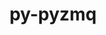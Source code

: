 ---
title: "py-pyzmq"
layout: cache
categories: [package, develop-2025-01-19]
meta: {"versions": ["17.1.2", "25.1.2", "26.2.0"], "compilers": ["gcc@=11.1.0", "gcc@=11.4.0", "gcc@=9.4.0", "oneapi@=2024.2.1"], "oss": ["ubuntu20.04", "ubuntu22.04"], "platforms": ["linux"], "targets": ["neoverse_v2", "ppc64le", "x86_64_v3"], "stacks": ["data-vis-sdk", "e4s", "e4s-neoverse-v2", "e4s-oneapi", "e4s-power", "root"], "num_specs": 22, "num_specs_by_stack": {"e4s-power": 5, "root": 22, "data-vis-sdk": 1, "e4s-neoverse-v2": 4, "e4s": 6, "e4s-oneapi": 6}}
spec_details: [{"hash": "3ugiafbokcx6nlbud3jbcpdjyluckcir", "compiler": "gcc@=9.4.0", "versions": ["26.2.0"], "os": "ubuntu20.04", "platform": "linux", "target": "ppc64le", "variants": ["build_system=python_pip"], "stacks": ["e4s-power", "root"], "size": "-", "tarball": "https://binaries.spack.io/develop-2025-01-19/build_cache/linux-ubuntu20.04-ppc64le/gcc-9.4.0/py-pyzmq-26.2.0/linux-ubuntu20.04-ppc64le-gcc-9.4.0-py-pyzmq-26.2.0-3ugiafbokcx6nlbud3jbcpdjyluckcir.spack"}, {"hash": "ged2bvyxb5cgzlngbrlkiwtkbz4ztsm6", "compiler": "gcc@=9.4.0", "versions": ["26.2.0"], "os": "ubuntu20.04", "platform": "linux", "target": "ppc64le", "variants": ["build_system=python_pip"], "stacks": ["e4s-power", "root"], "size": "-", "tarball": "https://binaries.spack.io/develop-2025-01-19/build_cache/linux-ubuntu20.04-ppc64le/gcc-9.4.0/py-pyzmq-26.2.0/linux-ubuntu20.04-ppc64le-gcc-9.4.0-py-pyzmq-26.2.0-ged2bvyxb5cgzlngbrlkiwtkbz4ztsm6.spack"}, {"hash": "6rc7b2mvg7y5anyvrrp7c3hvrbr3wvxd", "compiler": "gcc@=9.4.0", "versions": ["17.1.2"], "os": "ubuntu20.04", "platform": "linux", "target": "ppc64le", "variants": ["build_system=python_pip"], "stacks": ["e4s-power", "root"], "size": "-", "tarball": "https://binaries.spack.io/develop-2025-01-19/build_cache/linux-ubuntu20.04-ppc64le/gcc-9.4.0/py-pyzmq-17.1.2/linux-ubuntu20.04-ppc64le-gcc-9.4.0-py-pyzmq-17.1.2-6rc7b2mvg7y5anyvrrp7c3hvrbr3wvxd.spack"}, {"hash": "huzllifuec2taogszphkeoamwahsvveg", "compiler": "gcc@=9.4.0", "versions": ["26.2.0"], "os": "ubuntu20.04", "platform": "linux", "target": "ppc64le", "variants": ["build_system=python_pip"], "stacks": ["e4s-power", "root"], "size": "-", "tarball": "https://binaries.spack.io/develop-2025-01-19/build_cache/linux-ubuntu20.04-ppc64le/gcc-9.4.0/py-pyzmq-26.2.0/linux-ubuntu20.04-ppc64le-gcc-9.4.0-py-pyzmq-26.2.0-huzllifuec2taogszphkeoamwahsvveg.spack"}, {"hash": "nnbnuj73dgc6635bzrj3wd5mk2q4lq6m", "compiler": "gcc@=9.4.0", "versions": ["26.2.0"], "os": "ubuntu20.04", "platform": "linux", "target": "ppc64le", "variants": ["build_system=python_pip"], "stacks": ["e4s-power", "root"], "size": "-", "tarball": "https://binaries.spack.io/develop-2025-01-19/build_cache/linux-ubuntu20.04-ppc64le/gcc-9.4.0/py-pyzmq-26.2.0/linux-ubuntu20.04-ppc64le-gcc-9.4.0-py-pyzmq-26.2.0-nnbnuj73dgc6635bzrj3wd5mk2q4lq6m.spack"}, {"hash": "rqqw4tzu46wc35onxuyfoomj6vofnotu", "compiler": "gcc@=11.1.0", "versions": ["26.2.0"], "os": "ubuntu20.04", "platform": "linux", "target": "x86_64_v3", "variants": ["build_system=python_pip"], "stacks": ["data-vis-sdk", "root"], "size": "-", "tarball": "https://binaries.spack.io/develop-2025-01-19/build_cache/linux-ubuntu20.04-x86_64_v3/gcc-11.1.0/py-pyzmq-26.2.0/linux-ubuntu20.04-x86_64_v3-gcc-11.1.0-py-pyzmq-26.2.0-rqqw4tzu46wc35onxuyfoomj6vofnotu.spack"}, {"hash": "zfkw7gkk642k6eswezhu6jjgtnlgmjdj", "compiler": "gcc@=11.4.0", "versions": ["26.2.0"], "os": "ubuntu22.04", "platform": "linux", "target": "neoverse_v2", "variants": ["build_system=python_pip"], "stacks": ["e4s-neoverse-v2", "root"], "size": "-", "tarball": "https://binaries.spack.io/develop-2025-01-19/build_cache/linux-ubuntu22.04-neoverse_v2/gcc-11.4.0/py-pyzmq-26.2.0/linux-ubuntu22.04-neoverse_v2-gcc-11.4.0-py-pyzmq-26.2.0-zfkw7gkk642k6eswezhu6jjgtnlgmjdj.spack"}, {"hash": "q4sq6qblptc76gbm2s3xfmi6e7ye4v2y", "compiler": "gcc@=11.4.0", "versions": ["26.2.0"], "os": "ubuntu22.04", "platform": "linux", "target": "neoverse_v2", "variants": ["build_system=python_pip"], "stacks": ["e4s-neoverse-v2", "root"], "size": "-", "tarball": "https://binaries.spack.io/develop-2025-01-19/build_cache/linux-ubuntu22.04-neoverse_v2/gcc-11.4.0/py-pyzmq-26.2.0/linux-ubuntu22.04-neoverse_v2-gcc-11.4.0-py-pyzmq-26.2.0-q4sq6qblptc76gbm2s3xfmi6e7ye4v2y.spack"}, {"hash": "2njdluakybqfrwogzsdegvys67u4bdmu", "compiler": "gcc@=11.4.0", "versions": ["17.1.2"], "os": "ubuntu22.04", "platform": "linux", "target": "neoverse_v2", "variants": ["build_system=python_pip"], "stacks": ["e4s-neoverse-v2", "root"], "size": "-", "tarball": "https://binaries.spack.io/develop-2025-01-19/build_cache/linux-ubuntu22.04-neoverse_v2/gcc-11.4.0/py-pyzmq-17.1.2/linux-ubuntu22.04-neoverse_v2-gcc-11.4.0-py-pyzmq-17.1.2-2njdluakybqfrwogzsdegvys67u4bdmu.spack"}, {"hash": "g3go4bgg7mhgf2yd65jl4pw4kllrbx6w", "compiler": "gcc@=11.4.0", "versions": ["26.2.0"], "os": "ubuntu22.04", "platform": "linux", "target": "neoverse_v2", "variants": ["build_system=python_pip"], "stacks": ["e4s-neoverse-v2", "root"], "size": "-", "tarball": "https://binaries.spack.io/develop-2025-01-19/build_cache/linux-ubuntu22.04-neoverse_v2/gcc-11.4.0/py-pyzmq-26.2.0/linux-ubuntu22.04-neoverse_v2-gcc-11.4.0-py-pyzmq-26.2.0-g3go4bgg7mhgf2yd65jl4pw4kllrbx6w.spack"}, {"hash": "r4va3l7zhw2qq4cudxgsidlo5ojqj4wj", "compiler": "gcc@=11.4.0", "versions": ["26.2.0"], "os": "ubuntu22.04", "platform": "linux", "target": "x86_64_v3", "variants": ["build_system=python_pip"], "stacks": ["e4s", "root"], "size": "-", "tarball": "https://binaries.spack.io/develop-2025-01-19/build_cache/linux-ubuntu22.04-x86_64_v3/gcc-11.4.0/py-pyzmq-26.2.0/linux-ubuntu22.04-x86_64_v3-gcc-11.4.0-py-pyzmq-26.2.0-r4va3l7zhw2qq4cudxgsidlo5ojqj4wj.spack"}, {"hash": "rzxcxz735p46huvu6kcreostnd5d4yz3", "compiler": "gcc@=11.4.0", "versions": ["26.2.0"], "os": "ubuntu22.04", "platform": "linux", "target": "x86_64_v3", "variants": ["build_system=python_pip"], "stacks": ["e4s", "root"], "size": "-", "tarball": "https://binaries.spack.io/develop-2025-01-19/build_cache/linux-ubuntu22.04-x86_64_v3/gcc-11.4.0/py-pyzmq-26.2.0/linux-ubuntu22.04-x86_64_v3-gcc-11.4.0-py-pyzmq-26.2.0-rzxcxz735p46huvu6kcreostnd5d4yz3.spack"}, {"hash": "7ghjirkdpwje2pg36a3cg7lg6jrkwpiv", "compiler": "gcc@=11.4.0", "versions": ["17.1.2"], "os": "ubuntu22.04", "platform": "linux", "target": "x86_64_v3", "variants": ["build_system=python_pip"], "stacks": ["e4s", "root"], "size": "-", "tarball": "https://binaries.spack.io/develop-2025-01-19/build_cache/linux-ubuntu22.04-x86_64_v3/gcc-11.4.0/py-pyzmq-17.1.2/linux-ubuntu22.04-x86_64_v3-gcc-11.4.0-py-pyzmq-17.1.2-7ghjirkdpwje2pg36a3cg7lg6jrkwpiv.spack"}, {"hash": "2i5utqnw75pbigwqkzytkaye4gx3fv6h", "compiler": "gcc@=11.4.0", "versions": ["26.2.0"], "os": "ubuntu22.04", "platform": "linux", "target": "x86_64_v3", "variants": ["build_system=python_pip"], "stacks": ["e4s", "root"], "size": "-", "tarball": "https://binaries.spack.io/develop-2025-01-19/build_cache/linux-ubuntu22.04-x86_64_v3/gcc-11.4.0/py-pyzmq-26.2.0/linux-ubuntu22.04-x86_64_v3-gcc-11.4.0-py-pyzmq-26.2.0-2i5utqnw75pbigwqkzytkaye4gx3fv6h.spack"}, {"hash": "gurosvz7ziv7xhp3r6rh5rkq726xywsa", "compiler": "gcc@=11.4.0", "versions": ["26.2.0"], "os": "ubuntu22.04", "platform": "linux", "target": "x86_64_v3", "variants": ["build_system=python_pip"], "stacks": ["e4s", "root"], "size": "-", "tarball": "https://binaries.spack.io/develop-2025-01-19/build_cache/linux-ubuntu22.04-x86_64_v3/gcc-11.4.0/py-pyzmq-26.2.0/linux-ubuntu22.04-x86_64_v3-gcc-11.4.0-py-pyzmq-26.2.0-gurosvz7ziv7xhp3r6rh5rkq726xywsa.spack"}, {"hash": "uh2rsqlsgc3xbvokecmtjybqehdatfom", "compiler": "gcc@=11.4.0", "versions": ["26.2.0"], "os": "ubuntu22.04", "platform": "linux", "target": "x86_64_v3", "variants": ["build_system=python_pip"], "stacks": ["e4s", "root"], "size": "-", "tarball": "https://binaries.spack.io/develop-2025-01-19/build_cache/linux-ubuntu22.04-x86_64_v3/gcc-11.4.0/py-pyzmq-26.2.0/linux-ubuntu22.04-x86_64_v3-gcc-11.4.0-py-pyzmq-26.2.0-uh2rsqlsgc3xbvokecmtjybqehdatfom.spack"}, {"hash": "3rxqdewas6uxcl2z7ondnj3xo627rnvq", "compiler": "oneapi@=2024.2.1", "versions": ["26.2.0"], "os": "ubuntu22.04", "platform": "linux", "target": "x86_64_v3", "variants": ["build_system=python_pip"], "stacks": ["e4s-oneapi", "root"], "size": "-", "tarball": "https://binaries.spack.io/develop-2025-01-19/build_cache/linux-ubuntu22.04-x86_64_v3/oneapi-2024.2.1/py-pyzmq-26.2.0/linux-ubuntu22.04-x86_64_v3-oneapi-2024.2.1-py-pyzmq-26.2.0-3rxqdewas6uxcl2z7ondnj3xo627rnvq.spack"}, {"hash": "qwp7pbi3nssiovyar6tucs46qd6dhmdj", "compiler": "oneapi@=2024.2.1", "versions": ["25.1.2"], "os": "ubuntu22.04", "platform": "linux", "target": "x86_64_v3", "variants": ["build_system=python_pip"], "stacks": ["e4s-oneapi", "root"], "size": "-", "tarball": "https://binaries.spack.io/develop-2025-01-19/build_cache/linux-ubuntu22.04-x86_64_v3/oneapi-2024.2.1/py-pyzmq-25.1.2/linux-ubuntu22.04-x86_64_v3-oneapi-2024.2.1-py-pyzmq-25.1.2-qwp7pbi3nssiovyar6tucs46qd6dhmdj.spack"}, {"hash": "nh4suk7ldho6weokshtynnh7o3pjokw7", "compiler": "oneapi@=2024.2.1", "versions": ["26.2.0"], "os": "ubuntu22.04", "platform": "linux", "target": "x86_64_v3", "variants": ["build_system=python_pip"], "stacks": ["e4s-oneapi", "root"], "size": "-", "tarball": "https://binaries.spack.io/develop-2025-01-19/build_cache/linux-ubuntu22.04-x86_64_v3/oneapi-2024.2.1/py-pyzmq-26.2.0/linux-ubuntu22.04-x86_64_v3-oneapi-2024.2.1-py-pyzmq-26.2.0-nh4suk7ldho6weokshtynnh7o3pjokw7.spack"}, {"hash": "sibcc7eghunwscrgxsqbnafihla4fuqi", "compiler": "oneapi@=2024.2.1", "versions": ["17.1.2"], "os": "ubuntu22.04", "platform": "linux", "target": "x86_64_v3", "variants": ["build_system=python_pip"], "stacks": ["e4s-oneapi", "root"], "size": "-", "tarball": "https://binaries.spack.io/develop-2025-01-19/build_cache/linux-ubuntu22.04-x86_64_v3/oneapi-2024.2.1/py-pyzmq-17.1.2/linux-ubuntu22.04-x86_64_v3-oneapi-2024.2.1-py-pyzmq-17.1.2-sibcc7eghunwscrgxsqbnafihla4fuqi.spack"}, {"hash": "uxglv5y45kvxf7jtxwyhekxdrmbaflz5", "compiler": "oneapi@=2024.2.1", "versions": ["25.1.2"], "os": "ubuntu22.04", "platform": "linux", "target": "x86_64_v3", "variants": ["build_system=python_pip"], "stacks": ["e4s-oneapi", "root"], "size": "-", "tarball": "https://binaries.spack.io/develop-2025-01-19/build_cache/linux-ubuntu22.04-x86_64_v3/oneapi-2024.2.1/py-pyzmq-25.1.2/linux-ubuntu22.04-x86_64_v3-oneapi-2024.2.1-py-pyzmq-25.1.2-uxglv5y45kvxf7jtxwyhekxdrmbaflz5.spack"}, {"hash": "6em6pkimsg5mvs7n27pxme35jqkgyxor", "compiler": "oneapi@=2024.2.1", "versions": ["26.2.0"], "os": "ubuntu22.04", "platform": "linux", "target": "x86_64_v3", "variants": ["build_system=python_pip"], "stacks": ["e4s-oneapi", "root"], "size": "-", "tarball": "https://binaries.spack.io/develop-2025-01-19/build_cache/linux-ubuntu22.04-x86_64_v3/oneapi-2024.2.1/py-pyzmq-26.2.0/linux-ubuntu22.04-x86_64_v3-oneapi-2024.2.1-py-pyzmq-26.2.0-6em6pkimsg5mvs7n27pxme35jqkgyxor.spack"}]
---